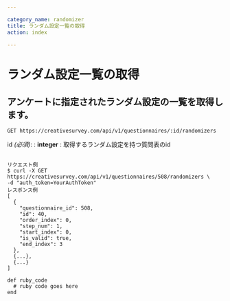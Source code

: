 ```yaml
---

category_name: randomizer
title: ランダム設定一覧の取得
action: index

---
```


# ランダム設定一覧の取得

## アンケートに指定されたランダム設定の一覧を取得します。

`GET https://creativesurvey.com/api/v1/questionnaires/:id/randomizers`

id _(必須)_:
: __integer__
: 取得するランダム設定を持つ質問表のid

~~~

リクエスト例
$ curl -X GET https://creativesurvey.com/api/v1/questionnaires/508/randomizers \
-d "auth_token=YourAuthToken"
レスポンス例
[
  {
    "questionnaire_id": 508,
    "id": 40,
    "order_index": 0,
    "step_num": 1,
    "start_index": 0,
    "is_valid": true,
    "end_index": 3
  },
  {...},
  {...}
]

~~~

~~~
def ruby_code
  # ruby code goes here
end
~~~

